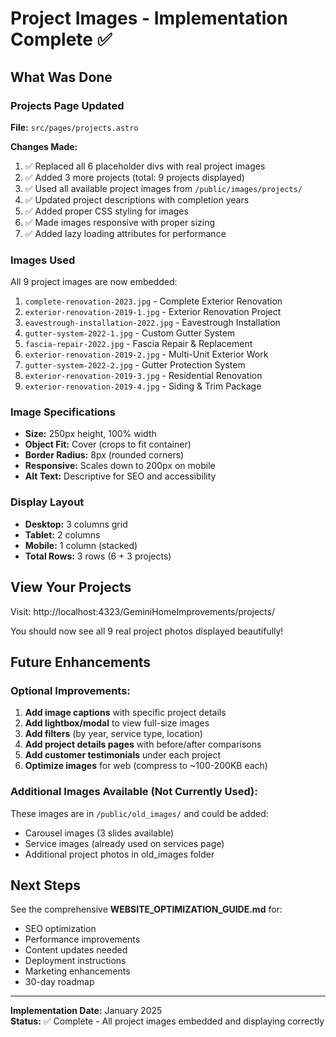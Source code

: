 # Project Images - Implementation Complete ✅

## What Was Done

### Projects Page Updated
**File:** `src/pages/projects.astro`

**Changes Made:**
1. ✅ Replaced all 6 placeholder divs with real project images
2. ✅ Added 3 more projects (total: 9 projects displayed)
3. ✅ Used all available project images from `/public/images/projects/`
4. ✅ Updated project descriptions with completion years
5. ✅ Added proper CSS styling for images
6. ✅ Made images responsive with proper sizing
7. ✅ Added lazy loading attributes for performance

### Images Used
All 9 project images are now embedded:

1. `complete-renovation-2023.jpg` - Complete Exterior Renovation
2. `exterior-renovation-2019-1.jpg` - Exterior Renovation Project  
3. `eavestrough-installation-2022.jpg` - Eavestrough Installation
4. `gutter-system-2022-1.jpg` - Custom Gutter System
5. `fascia-repair-2022.jpg` - Fascia Repair & Replacement
6. `exterior-renovation-2019-2.jpg` - Multi-Unit Exterior Work
7. `gutter-system-2022-2.jpg` - Gutter Protection System
8. `exterior-renovation-2019-3.jpg` - Residential Renovation
9. `exterior-renovation-2019-4.jpg` - Siding & Trim Package

### Image Specifications
- **Size:** 250px height, 100% width
- **Object Fit:** Cover (crops to fit container)
- **Border Radius:** 8px (rounded corners)
- **Responsive:** Scales down to 200px on mobile
- **Alt Text:** Descriptive for SEO and accessibility

### Display Layout
- **Desktop:** 3 columns grid
- **Tablet:** 2 columns
- **Mobile:** 1 column (stacked)
- **Total Rows:** 3 rows (6 + 3 projects)

## View Your Projects

Visit: http://localhost:4323/GeminiHomeImprovements/projects/

You should now see all 9 real project photos displayed beautifully!

## Future Enhancements

### Optional Improvements:
1. **Add image captions** with specific project details
2. **Add lightbox/modal** to view full-size images
3. **Add filters** (by year, service type, location)
4. **Add project details pages** with before/after comparisons
5. **Add customer testimonials** under each project
6. **Optimize images** for web (compress to ~100-200KB each)

### Additional Images Available (Not Currently Used):
These images are in `/public/old_images/` and could be added:
- Carousel images (3 slides available)
- Service images (already used on services page)
- Additional project photos in old_images folder

## Next Steps

See the comprehensive **WEBSITE_OPTIMIZATION_GUIDE.md** for:
- SEO optimization
- Performance improvements
- Content updates needed
- Deployment instructions
- Marketing enhancements
- 30-day roadmap

---

**Implementation Date:** January 2025  
**Status:** ✅ Complete - All project images embedded and displaying correctly
